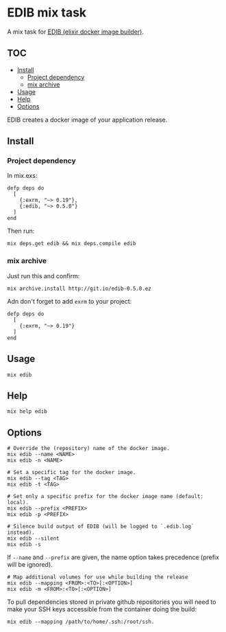 # EDIB mix task

A mix task for [EDIB (elixir docker image builder)](https://github.com/edib-tool/elixir-docker-image-builder).

<!--
  TOC generaged with doctoc: `npm install -g doctoc`

    $ doctoc README.md --github --maxlevel 4 --title '## TOC'

-->
<!-- START doctoc generated TOC please keep comment here to allow auto update -->
<!-- DON'T EDIT THIS SECTION, INSTEAD RE-RUN doctoc TO UPDATE -->
## TOC

- [Install](#install)
  - [Project dependency](#project-dependency)
  - [mix archive](#mix-archive)
- [Usage](#usage)
- [Help](#help)
- [Options](#options)

<!-- END doctoc generated TOC please keep comment here to allow auto update -->
<!-- moduledoc: Mix.Tasks.Edib -->
EDIB creates a docker image of your application release.

## Install

### Project dependency

In mix.exs:

    defp deps do
      [
        {:exrm, "~> 0.19"},
        {:edib, "~> 0.5.0"}
      ]
    end

Then run:

    mix deps.get edib && mix deps.compile edib

### mix archive

Just run this and confirm:

    mix archive.install http://git.io/edib-0.5.0.ez

Adn don't forget to add `exrm` to your project:

    defp deps do
      [
        {:exrm, "~> 0.19"}
      ]
    end

## Usage

    mix edib

## Help

    mix help edib

## Options

    # Override the (repository) name of the docker image.
    mix edib --name <NAME>
    mix edib -n <NAME>

    # Set a specific tag for the docker image.
    mix edib --tag <TAG>
    mix edib -t <TAG>

    # Set only a specific prefix for the docker image name (default: local).
    mix edib --prefix <PREFIX>
    mix edib -p <PREFIX>

    # Silence build output of EDIB (will be logged to `.edib.log` instead).
    mix edib --silent
    mix edib -s

If `--name` and `--prefix` are given, the name option takes precedence
(prefix will be ignored).

    # Map additional volumes for use while building the release
    mix edib --mapping <FROM>:<TO>[:<OPTION>]
    mix edib -m <FROM>:<TO>[:<OPTION>]

To pull dependencies stored in private github repositories you will need to
make your SSH keys accessible from the container doing the build:

    mix edib --mapping /path/to/home/.ssh:/root/ssh.
<!-- endmoduledoc: Mix.Tasks.Edib -->
